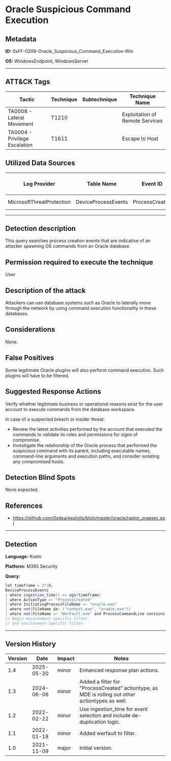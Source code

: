 # Oracle Suspicious Command Execution

## Metadata
**ID:** 0xFF-0209-Oracle_Suspicious_Command_Execution-WIn

**OS:** WindowsEndpoint, WindowsServer

---

## ATT&CK Tags

| Tactic | Technique | Subtechnique | Technique Name |
|---|---|---| --- |
| TA0008 - Lateral Movement | T1210 |  | Exploitation of Remote Services|
| TA0004 - Privilege Escalation | T1611 |  | Escape to Host|

## Utilized Data Sources

| Log Provider | Table Name | Event ID | Event Name | ATT&CK Data Source | ATT&CK Data Component|
|---------|---------|---------|----------|---------|---------|
|MicrosoftThreatProtection|DeviceProcessEvents|ProcessCreated||Process|Process Creation|
---

## Detection description
This query searches process creation events that are indicative of an attacker spawning OS commands from an Oracle database.



## Permission required to execute the technique
User


## Description of the attack
Attackers can use database systems such as Oracle to laterally move through the network by using command execution functionality in these databases.


## Considerations
None.


## False Positives
Some legitimate Oracle plugins will also perform command execution. Such plugins will have to be filtered.


## Suggested Response Actions
Verify whether legitimate business or operational reasons exist for the user account to execute commands from the database workspace.

In case of a suspected breach or insider threat:
* Review the latest activities performed by the account that executed the commands to validate its roles and permissions for signs of compromise.
* Investigate the relationship of the Oracle process that performed the suspicious command with its parent, including executable names, command-line arguments and execution paths, and consider isolating any compromised hosts.


## Detection Blind Spots
None expected.


## References
* https://github.com/0xdea/exploits/blob/master/oracle/raptor_oraexec.sql

---
## Detection

**Language:** Kusto

**Platform:** M365 Security

**Query:**
```C#
let timeframe = 2*1h;
DeviceProcessEvents
| where ingestion_time() >= ago(timeframe)
| where ActionType =~ "ProcessCreated"
| where InitiatingProcessFileName =~ "oracle.exe"
| where not(FileName in~ ("conhost.exe", "oradim.exe"))
| where not(FileName =~ "WerFault.exe" and ProcessCommandLine contains tostring(InitiatingProcessId))
// Begin environment-specific filter.
// End environment-specific filter.
```

---

## Version History
| Version | Date | Impact | Notes |
|---------|------|--------|------|
| 1.4  | 2025-05-20| minor | Enhanced response plan actions. |
| 1.3  | 2024-06-06| minor | Added a filter for "ProcessCreated" actiontype, as MDE is rolling out other actiontypes as well. |
| 1.2  | 2022-02-22| minor | Use ingestion_time for event selection and include de-duplication logic. |
| 1.1  | 2022-01-18| minor | Added werfault to filter. |
| 1.0  | 2021-11-09| major | Initial version. |